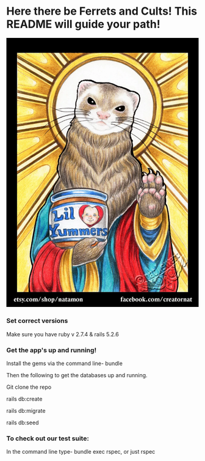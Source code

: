 <h1>   Here there be Ferrets and Cults! This README will guide your path! </h1>

![image](https://github.com/jwgalvin/relational_rails/blob/joeianmerged/Holy_Ferret.png)

<h3> Set correct versions</h2>
Make sure you have ruby v 2.7.4 & rails 5.2.6
<h3>Get the app's up and running!</h3>
  <p>Install the gems via the command line- bundle</p>
  <p>Then the following to get the databases up and running.</p>
  <p>Git clone the repo</p>
  <p>rails db:create</p>
  <p>rails db:migrate</p>
  <p>rails db:seed</p>

<h3>To check out our test suite:</h3>
  <p>In the command line type- bundle exec rspec, or just rspec</p>
